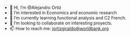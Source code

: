 - 👋 Hi, I’m @Alejandro Ortiz
- 👀 I’m interested in Economics and economic research
- 🌱 I’m currently learning functional analysis and C2 French.
- 💞️ I’m looking to collaborate on interesting proyects.
- 📫 How to reach me: jortizgiraldo@worldbank.org

<!---
Alejandro-Ortiz-WBG/Alejandro-Ortiz-WBG is a ✨ special ✨ repository because its `README.md` (this file) appears on your GitHub profile.
You can click the Preview link to take a look at your changes.
--->
